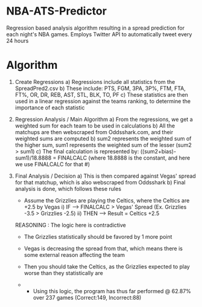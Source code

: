 # NBA-ATS-Predictor
Regression based analysis algorithm resulting in a spread prediction for each night's NBA games. Employs Twitter API to automatically tweet every 24 hours

# Algorithm
  1) Create Regressions
     a) Regressions include all statistics from the SpreadPred2.csv
     b) These include: PTS, FGM, 3PA, 3P%, FTM, FTA, FT%, OR, DR, REB, AST, STL, BLK, TO, PF
     c) These statistics are then used in a linear regression against the teams ranking, to determine the importance of each statistic
     
  2) Regression Analysis / Main Algorithm
     a) From the regressions, we get a weighted sum for each team to be used in calculations
     b) All the matchups are then webscraped from Oddsshark.com, and their weighted sums are computed
     b) sum2 represents the weighted sum of the higher sum, sum1 represents the weighted sum of the lesser (sum2 > sum1)
     c) The final calculation is represented by: ((sum2+bias)-sum1)/18.8888 = FINALCALC (where 18.8888 is the constant, and here we use FINALCALC for that #)
     
  3) Final Analysis / Decision
     a) This is then compared against Vegas' spread for that matchup, which is also webscraped from Oddsshark
     b) Final analysis is done, which follows these rules
      * Assume the Grizzlies are playing the Celtics, where the Celtics are +2.5 by Vegas
      i) IF --> FINALCALC > Vegas' Spread (Ex. Grizzlies -3.5 > Grizzlies -2.5)
      ii) THEN --> Result = Celtics +2.5
      
      REASONING : The logic here is contradictive
        * The Grizzlies statistically should be favored by 1 more point
        * Vegas is decreasing the spread from that, which means there is some external reason affecting the team
        * Then you should take the Celtics, as the Grizzlies expected to play worse than they statistically are



        * * Using this logic, the program has thus far performed @ 62.87% over 237 games (Correct:149, Incorrect:88)
      


  
